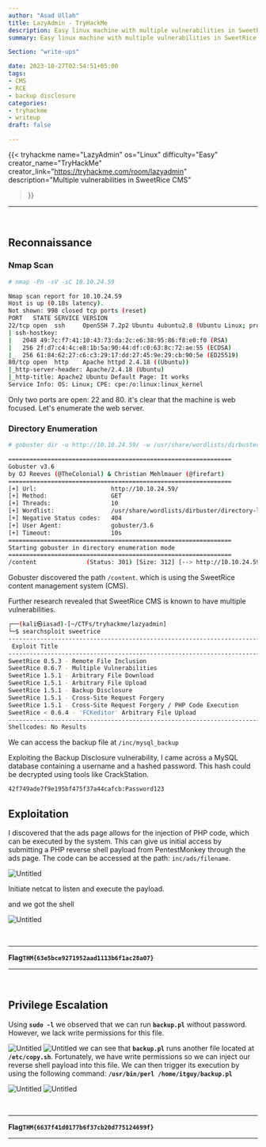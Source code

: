```yaml
---
author: "Asad Ullah"
title: LazyAdmin - TryHackMe
description: Easy linux machine with multiple vulnerabilities in SweetRice CMS including backup disclosure, remote code execution, arbitrary file upload and arbitrary file download.
summary: Easy linux machine with multiple vulnerabilities in SweetRice CMS including backup disclosure, remote code execution, arbitrary file upload and arbitrary file download.

Section: "write-ups"

date: 2023-10-27T02:54:51+05:00
tags: 
- CMS
- RCE
- backup disclosure
categories:
- tryhackme
- writeup
draft: false

---
```


{{< 
tryhackme 
name="LazyAdmin" 
os="Linux" 
difficulty="Easy"  
creator_name="TryHackMe" creator_link="https://tryhackme.com/room/lazyadmin"
description="Multiple vulnerabilities in SweetRice CMS"
>}}

---

&nbsp;
&nbsp;


## Reconnaissance

### Nmap Scan

```bash
# nmap -Pn -sV -sC 10.10.24.59

Nmap scan report for 10.10.24.59
Host is up (0.18s latency).
Not shown: 998 closed tcp ports (reset)
PORT   STATE SERVICE VERSION
22/tcp open  ssh     OpenSSH 7.2p2 Ubuntu 4ubuntu2.8 (Ubuntu Linux; protocol 2.0)
| ssh-hostkey: 
|   2048 49:7c:f7:41:10:43:73:da:2c:e6:38:95:86:f8:e0:f0 (RSA)
|   256 2f:d7:c4:4c:e8:1b:5a:90:44:df:c0:63:8c:72:ae:55 (ECDSA)
|_  256 61:84:62:27:c6:c3:29:17:dd:27:45:9e:29:cb:90:5e (ED25519)
80/tcp open  http    Apache httpd 2.4.18 ((Ubuntu))
|_http-server-header: Apache/2.4.18 (Ubuntu)
|_http-title: Apache2 Ubuntu Default Page: It works
Service Info: OS: Linux; CPE: cpe:/o:linux:linux_kernel 
```

Only two ports are open: 22 and 80. it's clear that the machine is web focused. Let's enumerate the web server.

### Directory Enumeration

```bash
# gobuster dir -u http://10.10.24.59/ -w /usr/share/wordlists/dirbuster/directory-list-2.3-medium.txt 

===============================================================
Gobuster v3.6
by OJ Reeves (@TheColonial) & Christian Mehlmauer (@firefart)
===============================================================
[+] Url:                     http://10.10.24.59/
[+] Method:                  GET
[+] Threads:                 10
[+] Wordlist:                /usr/share/wordlists/dirbuster/directory-list-2.3-medium.txt
[+] Negative Status codes:   404
[+] User Agent:              gobuster/3.6
[+] Timeout:                 10s
===============================================================
Starting gobuster in directory enumeration mode
===============================================================
/content              (Status: 301) [Size: 312] [--> http://10.10.24.59/content/]
```

Gobuster discovered the path `/content`. which is using the SweetRice content management system (CMS). 

Further research revealed that SweetRice CMS is known to have multiple vulnerabilities.

```bash
┌──(kali㉿iasad)-[~/CTFs/tryhackme/lazyadmin]
└─$ searchsploit sweetrice           
----------------------------------------------------------------------------------------------------- ---------------------------------
 Exploit Title                                                                                       |  Path
----------------------------------------------------------------------------------------------------- ---------------------------------
SweetRice 0.5.3 - Remote File Inclusion                                                              | php/webapps/10246.txt
SweetRice 0.6.7 - Multiple Vulnerabilities                                                           | php/webapps/15413.txt
SweetRice 1.5.1 - Arbitrary File Download                                                            | php/webapps/40698.py
SweetRice 1.5.1 - Arbitrary File Upload                                                              | php/webapps/40716.py
SweetRice 1.5.1 - Backup Disclosure                                                                  | php/webapps/40718.txt
SweetRice 1.5.1 - Cross-Site Request Forgery                                                         | php/webapps/40692.html
SweetRice 1.5.1 - Cross-Site Request Forgery / PHP Code Execution                                    | php/webapps/40700.html
SweetRice < 0.6.4 - 'FCKeditor' Arbitrary File Upload                                                | php/webapps/14184.txt
----------------------------------------------------------------------------------------------------- ---------------------------------
Shellcodes: No Results
```

We can access the backup file at `/inc/mysql_backup`

Exploiting the Backup Disclosure vulnerability, I came across a MySQL database containing a username and a hashed password. This hash could be decrypted using tools like CrackStation.

```bash
42f749ade7f9e195bf475f37a44cafcb:Password123
```

## Exploitation


I discovered that the ads page allows for the injection of PHP code, which can be executed by the system. This can give us initial access by submitting a PHP reverse shell payload from PentestMonkey through the ads page. The code can be accessed at the path: `inc/ads/filename`.

![Untitled](/write-ups/tryhackme/lazyadmin/1.webp)

Initiate netcat to listen and execute the payload.

and we got the shell

![Untitled](/write-ups/tryhackme/lazyadmin/2.webp)

&nbsp;
&nbsp;

---

**Flag`THM{63e5bce9271952aad1113b6f1ac28a07}`**

---

&nbsp;
&nbsp;


## Privilege Escalation

Using **`sudo -l`** we observed that we can run **`backup.pl`** without password. However,  we lack write permissions for this file.

![Untitled](/write-ups/tryhackme/lazyadmin/3.webp)
![Untitled](/write-ups/tryhackme/lazyadmin/4.webp)
we can see that **`backup.pl`** runs another file located at **`/etc/copy.sh`**. Fortunately, we have write permissions so we can inject our reverse shell payload into this file. We can then trigger its execution by using the following command: **`/usr/bin/perl /home/itguy/backup.pl`**

![Untitled](/write-ups/tryhackme/lazyadmin/5.webp)
![Untitled](/write-ups/tryhackme/lazyadmin/6.webp)

&nbsp;
&nbsp;


---

**Flag`THM{6637f41d0177b6f37cb20d775124699f}`**

---


&nbsp;
&nbsp;
